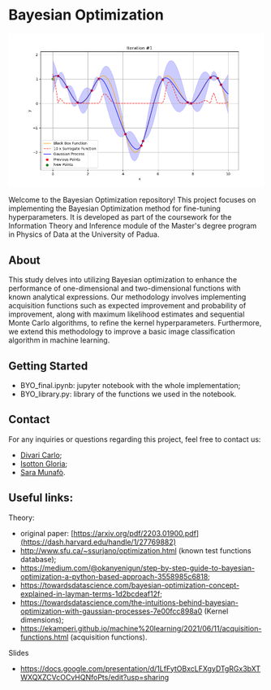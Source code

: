 
# Bayesian Optimization 

![Example GIF](https://github.com/Sara-Munafo/Bayesian-Opt-Information-theory/blob/main/simple_optimization_ei.gif)

Welcome to the Bayesian Optimization repository! This project focuses on implementing the Bayesian Optimization method for fine-tuning hyperparameters. It is developed as part of the coursework for the Information Theory and Inference module of the Master's degree program in Physics of Data at the University of Padua.

## About

This study delves into utilizing Bayesian optimization to enhance the performance of one-dimensional and two-dimensional functions with known analytical expressions. Our methodology involves implementing acquisition functions such as expected improvement and probability of improvement, along with maximum likelihood estimates and sequential Monte Carlo algorithms, to refine the kernel hyperparameters. Furthermore, we extend this methodology to improve a basic image classification algorithm in machine learning.

## Getting Started
- BYO_final.ipynb: jupyter notebook with the whole implementation;
- BYO_library.py: library of the functions we used in the notebook.

## Contact

For any inquiries or questions regarding this project, feel free to contact us:
- [Divari Carlo](mailto:carlo.divari@studenti.unipd.it);
- [Isotton Gloria](mailto:gloria.isotton@studenti.unipd.it);
- [Sara Munafò](mailto:sara.munafo@studenti.unipd.it).


 ## Useful links:
Theory:
- original paper: [https://arxiv.org/pdf/2203.01900.pdf](https://dash.harvard.edu/handle/1/27769882)
- http://www.sfu.ca/~ssurjano/optimization.html (known test functions database);
- https://medium.com/@okanyenigun/step-by-step-guide-to-bayesian-optimization-a-python-based-approach-3558985c6818;
- https://towardsdatascience.com/bayesian-optimization-concept-explained-in-layman-terms-1d2bcdeaf12f;
- https://towardsdatascience.com/the-intuitions-behind-bayesian-optimization-with-gaussian-processes-7e00fcc898a0 (Kernel dimensions);
- https://ekamperi.github.io/machine%20learning/2021/06/11/acquisition-functions.html (acquisition functions).

Slides
- https://docs.google.com/presentation/d/1LfFytOBxcLFXgyDTgRGx3bXTWXQXZCVcOCvHQNfoPts/edit?usp=sharing
